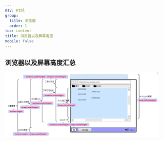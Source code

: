 ```yaml
---
nav: Html
group:
  title: 浏览器
  order: 1
toc: content
title: 浏览器以及屏幕高度
mobile: false
---
```


## 浏览器以及屏幕高度汇总

<img src='./img/27376590-DEB7-4D1D-967D-32D93D8B7016.png'>


